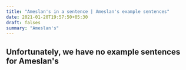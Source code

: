 ```yaml
---
title: "Ameslan's in a sentence | Ameslan's example sentences"
date: 2021-01-20T19:57:50+05:30
draft: falses
summary: "Ameslan's"
---
```

## Unfortunately, we have no example sentences for Ameslan's                 
